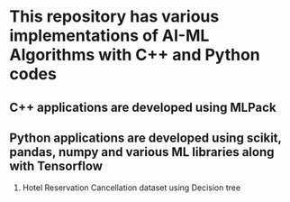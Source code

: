 # This repository has various implementations of AI-ML Algorithms with C++ and Python codes
## C++ applications are developed using MLPack
## Python applications are developed using scikit, pandas, numpy and various ML libraries along with Tensorflow


1. Hotel Reservation Cancellation dataset using Decision tree
